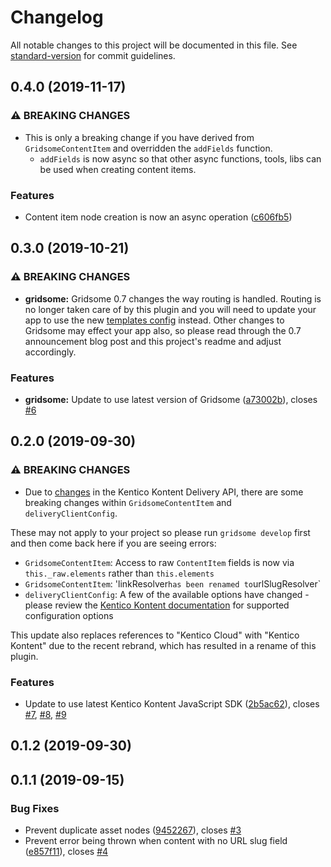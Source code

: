 # Changelog

All notable changes to this project will be documented in this file. See [standard-version](https://github.com/conventional-changelog/standard-version) for commit guidelines.

## 0.4.0 (2019-11-17)

### ⚠ BREAKING CHANGES

* This is only a breaking change if you have derived from `GridsomeContentItem` and overridden the `addFields` function.
    * `addFields` is now async so that other async functions, tools, libs can be used when creating content items.

### Features

* Content item node creation is now an async operation ([c606fb5](https://github.com/CMeeg/gridsome-source-kentico-kontent/commit/c606fb5))

## 0.3.0 (2019-10-21)

### ⚠ BREAKING CHANGES

* **gridsome:** Gridsome 0.7 changes the way routing is handled. Routing is no longer taken care of by this plugin and you will need to update your app to use the new [templates config](https://gridsome.org/blog/2019/09/17/gridsome-v07/#new-template-configuration) instead. Other changes to Gridsome may effect your app also, so please read through the 0.7 announcement blog post and this project's readme and adjust accordingly.

### Features

* **gridsome:** Update to use latest version of Gridsome ([a73002b](https://github.com/CMeeg/gridsome-source-kentico-kontent/commit/a73002b)), closes [#6](https://github.com/CMeeg/gridsome-source-kentico-kontent/issues/6)

## 0.2.0 (2019-09-30)

### ⚠ BREAKING CHANGES

* Due to [changes](https://github.com/Kentico/kentico-kontent-js/blob/master/packages/delivery/UPGRADE.md) in the Kentico Kontent Delivery API, there are some breaking changes within `GridsomeContentItem` and `deliveryClientConfig`.

These may not apply to your project so please run `gridsome develop` first and then come back here if you are seeing errors:

* `GridsomeContentItem`: Access to raw `ContentItem` fields is now via `this._raw.elements` rather than `this.elements`
* `GridsomeContentItem`: 'linkResolver` has been renamed to `urlSlugResolver`
* `deliveryClientConfig`: A few of the available options have changed - please review the [Kentico Kontent documentation](https://github.com/Kentico/kentico-kontent-js/blob/master/packages/delivery/DOCS.md#client-configuration) for supported configuration options

This update also replaces references to "Kentico Cloud" with "Kentico Kontent" due to the recent rebrand, which has resulted in a rename of this plugin.

### Features

* Update to use latest Kentico Kontent JavaScript SDK ([2b5ac62](https://github.com/CMeeg/gridsome-source-kentico-kontent/commit/2b5ac62)), closes [#7](https://github.com/CMeeg/gridsome-source-kentico-kontent/issues/7), [#8](https://github.com/CMeeg/gridsome-source-kentico-kontent/issues/8), [#9](https://github.com/CMeeg/gridsome-source-kentico-kontent/issues/9)

## 0.1.2 (2019-09-30)


## 0.1.1 (2019-09-15)

### Bug Fixes

* Prevent duplicate asset nodes ([9452267](https://github.com/CMeeg/gridsome-source-kentico-kontent/commit/9452267)), closes [#3](https://github.com/CMeeg/gridsome-source-kentico-kontent/issues/3)
* Prevent error being thrown when content with no URL slug field ([e857f11](https://github.com/CMeeg/gridsome-source-kentico-kontent/commit/e857f11)), closes [#4](https://github.com/CMeeg/gridsome-source-kentico-kontent/issues/4)
